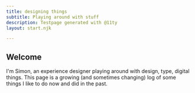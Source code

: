 ```yaml
---
title: designing things
subtitle: Playing around with stuff
description: Testpage generated with @11ty
layout: start.njk

---
```


## Welcome
I'm Simon, an experience designer playing around with design, type, digital things. This page is a growing (and sometimes changing) log of some things I like to do now and did in the past.

